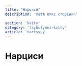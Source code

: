 ```yaml
---
title: "Нарциси"
description: 'meta опис сторінки'

section: 'kvity'
category: 'tsybulynni-kvity'
article: 'nartsysy'
---
```


# Нарциси
